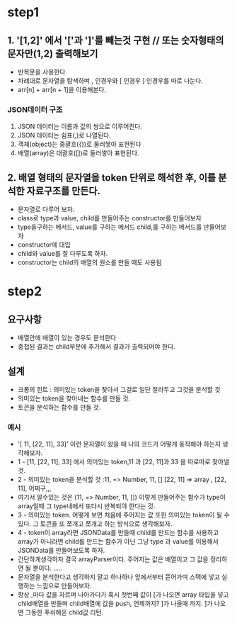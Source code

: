 # step1

## 1. '[1,2]' 에서 '['과 ']'를 빼는것 구현 // 또는 숫자형태의 문자만(1,2) 출력해보기

* 반복문을 사용한다
* 차례대로 문자열을 탐색하며 , 인경우와 [ 인경우 ] 인경우를 따로 나눈다.
* arr[n] + arr[n + 1]을 이용해본다.

### JSON데이터 구조

1. JSON 데이터는 이름과 값의 쌍으로 이루어진다.
2. JSON 데이터는 쉼표(,)로 나열된다.
3. 객체(object)는 중괄호({})로 둘러쌓아 표현된다
4. 배열(array)은 대괄호([])로 둘러쌓아 표현된다.

## 2. 배열 형태의 문자열을 token 단위로 해석한 후, 이를 분석한 자료구조를 만든다.

* 문자열로 다루어 보자.
* class로 type과 value, child를 만들어주는 constructor를 만들어보자
* type을구하는 메서드, value를 구하는 메서드 child,를 구하는 메서드를 만들어보자
* constructor에 대입
* child와 value를 잘 다루도록 하자.
* constructor는 child의 배열의 원소를 만들 때도 사용됨

# step2

## 요구사항

* 배열안에 배열이 있는 경우도 분석한다
* 중첩된 결과는 child부분에 추가해서 결과가 출력되어야 한다.

## 설계

* 크롱의 힌트 : 의미있는 token을 찾아서 그걸로 일단 잘라두고 그것을 분석할 것
* 의미있는 token을 찾아내는 함수를 만들 것.
* 토큰을 분석하는 함수를 만들 것.

### 예시

* '[ 11, [22, 11], 33]' 이런 문자열이 왔을 때 나의 코드가 어떻게 동작해야 하는지 생각해보자.
* 1 - [11, [22, 11], 33] 에서 의미있는 token,11 과 [22, 11]과 33 을 따로따로 찾아낼 것.
* 2 - 의미있는 token을 분석할 것 :11, => Number, 11, [] [22, 11] => array , [22, 11], 어쩌구,,,
* 여기서 알수있는 것은 (11, => Number, 11, []) 이렇게 만들어주는 함수가 type이 array일때 그 type내에서 또다시 반복되야 한다는 것.
* 3 - 의미있는 token. 어떻게 보면 처음에 주어지는 값 또한 의미있는 token이 될 수 있다. 그 토큰을 또 쪼개고 쪼개고 하는 방식으로 생각해보자.
* 4 - token이 array라면 JSONData를 만들때 child를 만드는 함수를 사용하고 array가 아니라면 child를 만드는 함수가 아닌 그냥 type 과 value를 이용해서 JSONData를 만들어보도록 하자.
* 간단하게생각하자 결국 arrayParser이다. 주어지는 값은 배열이고 그 값을 정리하면 될 뿐이다.
.....
* 문자열을 분석한다고 생각하지 말고 하나하나 앞에서부터 뜯어가며 스택에 넣고 실행하는 느낌으로 만들어보자.
* 항상 ,마다 값을 자르며 나아가다가 혹시 첫번째 값이 [가 나오면 array 타입을 넣고 child배열을 만들며 child배열에 값을 push, 언제까지? ]가 나올때 까지. ]가 나오면 그동한 푸쉬해온 child값 리턴.


